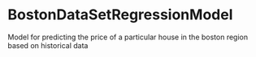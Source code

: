 # BostonDataSetRegressionModel
Model for predicting the price of a particular house in the boston region based on historical data
